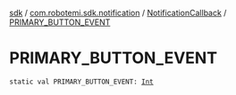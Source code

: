 [sdk](../../index.md) / [com.robotemi.sdk.notification](../index.md) / [NotificationCallback](index.md) / [PRIMARY_BUTTON_EVENT](./-p-r-i-m-a-r-y_-b-u-t-t-o-n_-e-v-e-n-t.md)

# PRIMARY_BUTTON_EVENT

`static val PRIMARY_BUTTON_EVENT: `[`Int`](https://kotlinlang.org/api/latest/jvm/stdlib/kotlin/-int/index.html)